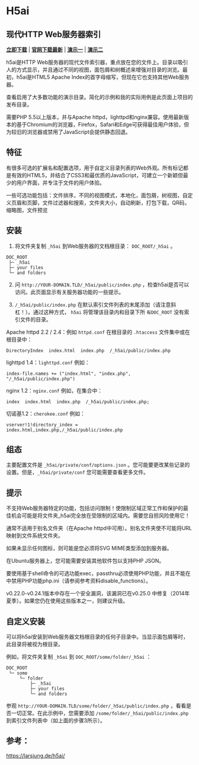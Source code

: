 # H5ai


## 现代HTTP Web服务器索引

[**立即下载**](https://release.larsjung.de/h5ai/h5ai-0.29.2.zip) | [**官网下载最新**](https://release.larsjung.de/h5ai/h5ai-0.29.2.zip) | [**演示一**](https://larsjung.de/h5ai/demo/) | [**演示二**](https://release.larsjung.de/)



h5ai是HTTP Web服务器的现代文件索引器，重点放在您的文件上。目录以吸引人的方式显示，并且通过不同的视图，面包屑和树概述来增强对目录的浏览。最初，h5ai是HTML5 Apache Index的首字母缩写，但现在它也支持其他Web服务器。

查看启用了大多数功能的演示目录。简化的示例和我的实际用例是此页面上项目的发布目录。

需要PHP 5.5以上版本，并与Apache httpd，lighttpd和nginx兼容。使用最新版本的基于Chromium的浏览器，Firefox，Safari和Edge可获得最佳用户体验，但为较旧的浏览器或禁用了JavaScript会提供静态回退。


## 特征

有很多可选的扩展名和配置选项，用于自定义目录列表的Web外观。所有标记都是有效的HTML5，并结合了CSS3和最优质的JavaScript，可建立一个新颖但最少的用户界面，并专注于文件的用户体验。

一些可选功能包括：文件排序，不同的视图模式，本地化，面包屑，树视图，自定义页眉和页脚，文件过滤器和搜索，文件夹大小，自动刷新，打包下载，QR码，缩略图，文件预览


## 安装

1. 将文件夹复制 `_h5ai` 到Web服务器的文档根目录： `DOC_ROOT/_h5ai` 。

```
DOC_ROOT
 ├─ _h5ai
 ├─ your files
 └─ and folders
```

2. 问 `http://YOUR-DOMAIN.TLD/_h5ai/public/index.php` ，检查h5ai是否可以访问。此页面显示有关服务器功能的一些提示。

3. `/_h5ai/public/index.php` 在默认索引文件列表的末尾添加（请注意斜杠！）。通过这种方式， `h5ai` 将管理该目录内和目录下所 `有DOC_ROOT` 没有索引文件的目录。

Apache httpd 2.2 / 2.4：例如 `httpd.conf` 在根目录的 `.htaccess` 文件集中或在根目录中：

```
DirectoryIndex  index.html  index.php  /_h5ai/public/index.php
```

lighttpd 1.4：`lighttpd.conf` 例如：

```
index-file.names += ("index.html", "index.php", "/_h5ai/public/index.php")
```

nginx 1.2：`nginx.conf` 例如，在集合中：

```
index  index.html  index.php  /_h5ai/public/index.php;
```

切诺基1.2：`cherokee.conf` 例如：

```
vserver!1!directory_index = index.html,index.php,/_h5ai/public/index.php
```

## 组态

主要配置文件是 `_h5ai/private/conf/options.json` 。您可能要更改某些记录的设置。但是，`_h5ai/private/conf` 您可能需要查看更多文件。

## 提示

不支持Web服务器特定的功能，包括访问限制！使限制区域正常工作和保护的最佳机会可能是将文件夹_h5ai完全放在受限制的区域内。需要您自担风险使用它！

通常不适用于别名文件夹（在Apache httpd中可用）。别名文件夹使不可能将URL映射到文件系统文件夹。

如果未显示任何图标，则可能是您必须将SVG MIME类型添加到服务器。

在Ubuntu服务器上，您可能需要安装其他软件包以支持PHP JSON。

要使用基于shell命令的可选功能exec，passthru必须使用PHP功能，并且不能在中禁用PHP功能php.ini（请参阅参考资料disable_functions）。

v0.22.0-v0.24.1版本中存在一个安全漏洞，该漏洞已在v0.25.0 中修复（2014年夏季）。如果您仍在使用这些版本之一，则建议升级。

## 自定义安装

可以将h5ai安装到Web服务器文档根目录的任何子目录中。当显示面包屑等时，此目录将被视为根目录。

例如，将文件夹复制 `_h5ai` 到 `DOC_ROOT/some/folder/_h5ai` ：

```
DOC_ROOT
 └─ some
     └─ folder
         ├─ _h5ai
         ├─ your files
         └─ and folders
```
参观 `http://YOUR-DOMAIN.TLD/some/folder/_h5ai/public/index.php` ，看看是否一切正常。在此示例中，您需要添加 `/some/folder/_h5ai/public/index.php` 到索引文件列表中（如上面的步骤3所示）。

## 参考：
https://larsjung.de/h5ai/
